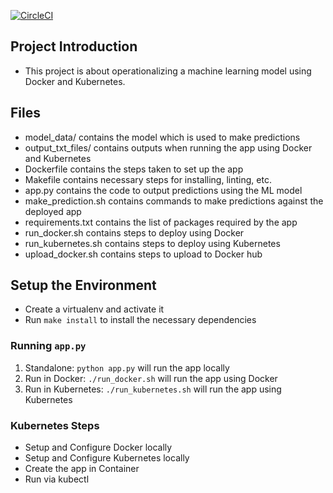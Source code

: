 [![CircleCI](https://circleci.com/gh/janssenongaigui/mlproj.svg?style=svg)](https://circleci.com/gh/janssenongaigui/mlproj)

## Project Introduction

* This project is about operationalizing a machine learning model using Docker and Kubernetes.

## Files

* model_data/ contains the model which is used to make predictions
* output_txt_files/ contains outputs when running the app using Docker and Kubernetes
* Dockerfile contains the steps taken to set up the app
* Makefile contains necessary steps for installing, linting, etc.
* app.py contains the code to output predictions using the ML model
* make_prediction.sh contains commands to make predictions against the deployed app
* requirements.txt contains the list of packages required by the app
* run_docker.sh contains steps to deploy using Docker
* run_kubernetes.sh contains steps to deploy using Kubernetes
* upload_docker.sh contains steps to upload to Docker hub

## Setup the Environment

* Create a virtualenv and activate it
* Run `make install` to install the necessary dependencies

### Running `app.py`

1. Standalone:  `python app.py` will run the app locally
2. Run in Docker:  `./run_docker.sh` will run the app using Docker
3. Run in Kubernetes:  `./run_kubernetes.sh` will run the app using Kubernetes

### Kubernetes Steps

* Setup and Configure Docker locally
* Setup and Configure Kubernetes locally
* Create the app in Container
* Run via kubectl
